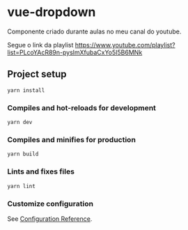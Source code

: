 # vue-dropdown
Componente criado durante aulas no meu canal do youtube.

Segue o link da playlist https://www.youtube.com/playlist?list=PLcoYAcR89n-pyslmXfubaCxYo5I5B6MNk

## Project setup
```
yarn install
```

### Compiles and hot-reloads for development
```
yarn dev
```

### Compiles and minifies for production
```
yarn build
```

### Lints and fixes files
```
yarn lint
```

### Customize configuration
See [Configuration Reference](https://cli.vuejs.org/config/).
